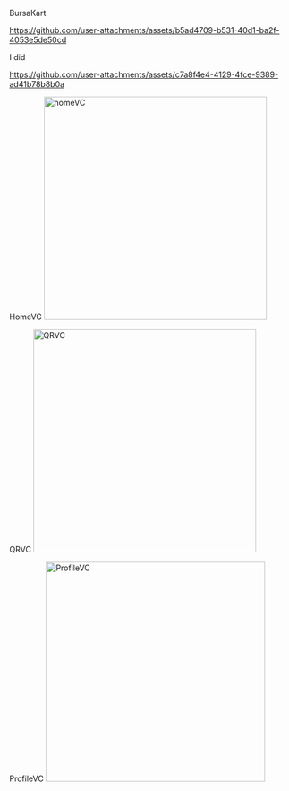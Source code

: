 
 BursaKart





 
https://github.com/user-attachments/assets/b5ad4709-b531-40d1-ba2f-4053e5de50cd









I did






https://github.com/user-attachments/assets/c7a8f4e4-4129-4fce-9389-ad41b78b8b0a









HomeVC
<img width="398" alt="homeVC" src="https://github.com/user-attachments/assets/766a30eb-d476-4b85-b9d8-02da813121db">




QRVC
<img width="398" alt="QRVC" src="https://github.com/user-attachments/assets/664b0995-4b1f-408e-a4db-24c74bca01fa">




ProfileVC
<img width="392" alt="ProfileVC" src="https://github.com/user-attachments/assets/07f10afc-1b68-4911-a1e5-bbfd5a0485fb">


